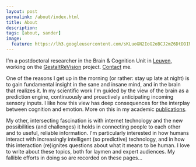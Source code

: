 ```yaml
---
layout: post
permalink: /about/index.html
title: About
description:
tags: [about, sander]
image:
  feature: https://lh3.googleusercontent.com/sKLuoGN2IoG2oBCJ2mZ6DtDDIMoYhcuB-h9pHo64xBpWgGej3k99ko7MGd67r1HVETU36alSKiWQl6kUhP3HoGzAeJWqRZln0jlt_whE9mUPFRy9BoUoK5HCblqz9c89stWcBOkdOAY=w2400
---
```


I’m a postdoctoral researcher in the Brain & Cognition Unit in [Leuven](http://maps.google.be/maps?q=Tiensestraat%20102,%203000%20Leuven&amp;hl=nl&amp;sll=50.877571,4.704328&amp;sspn=0.362637,0.617294&amp;vpsrc=0&amp;gl=be&amp;z=16), working on the [GestaltReVision](http://www.gestaltrevision.be) project. [Contact](mailto:sandervandecruys@gmail.com) me.

One of the reasons I get up in the morning (or rather: stay up late at night) is to gain fundamental insight in the sane and insane mind, and in the brain that realizes it. In my scientific work I'm guided by the view of the brain as a prediction engine, continuously and proactively anticipating incoming sensory inputs. I like how this view has deep consequences for the interplay between cognition and emotion. More on this in my academic [publications](/work/index.html).

My other, intersecting fascination is with internet technology and the new possibilities (and challenges) it holds in connecting people to each other and to useful, reliable information. I'm particularly interested in how humans interact with increasingly intelligent (so predictive) technology, and in how this interaction (re)ignites questions about what it means to be human. I love to write about these topics, both for laymen and expert audiences. My fallible efforts in doing so are recorded on these pages...
